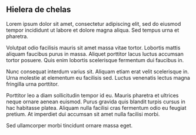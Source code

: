 ## Hielera de chelas
Lorem ipsum dolor sit amet, consectetur adipiscing elit, sed do eiusmod tempor incididunt ut labore et dolore magna aliqua. Sed tempus urna et pharetra. 

Volutpat odio facilisis mauris sit amet massa vitae tortor. Lobortis mattis aliquam faucibus purus in massa. Aliquet porttitor lacus luctus accumsan tortor posuere. Quis enim lobortis scelerisque fermentum dui faucibus in. 

Nunc consequat interdum varius sit. Aliquam etiam erat velit scelerisque in. Urna molestie at elementum eu facilisis sed. Luctus venenatis lectus magna fringilla urna porttitor. 

Porttitor leo a diam sollicitudin tempor id eu. Mauris pharetra et ultrices neque ornare aenean euismod. Purus gravida quis blandit turpis cursus in hac habitasse platea. Aliquam nulla facilisi cras fermentum odio eu feugiat pretium. At imperdiet dui accumsan sit amet nulla facilisi morbi. 

Sed ullamcorper morbi tincidunt ornare massa eget.
